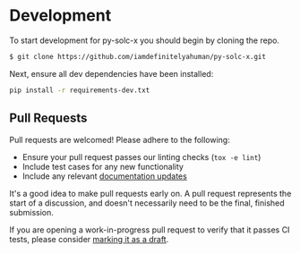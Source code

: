 # Development

To start development for py-solc-x you should begin by cloning the repo.

```bash
$ git clone https://github.com/iamdefinitelyahuman/py-solc-x.git
```

Next, ensure all dev dependencies have been installed:

```bash
pip install -r requirements-dev.txt
```

## Pull Requests

Pull requests are welcomed! Please adhere to the following:

- Ensure your pull request passes our linting checks (`tox -e lint`)
- Include test cases for any new functionality
- Include any relevant [documentation updates](README.md)

It's a good idea to make pull requests early on. A pull request represents the start of a discussion, and doesn't necessarily need to be the final, finished submission.

If you are opening a work-in-progress pull request to verify that it passes CI tests, please consider [marking it as a draft](https://help.github.com/en/github/collaborating-with-issues-and-pull-requests/about-pull-requests#draft-pull-requests).
